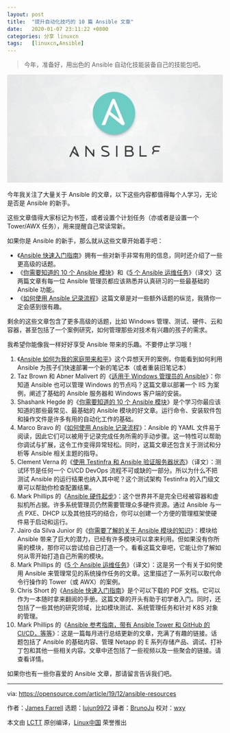 ```yaml
---
layout: post
title:	"提升自动化技巧的 10 篇 Ansible 文章"
date:	2020-01-07 23:11:22 +0800 
categories:	分享 linuxcn 
tags:	[linuxcn,Ansible]
---
```




> 
> 今年，准备好，用出色的 Ansible 自动化技能装备自己的技能包吧。
> 
> 
> 


![](/Asserts/Images/album/202001/07/231057fbtfjwrn29ficxj0.jpg)


今年我关注了大量关于 Ansible 的文章，以下这些内容都值得每个人学习，无论是否是 Ansible 的新手。


这些文章值得大家标记为书签，或者设置个计划任务（亦或者是设置一个 Tower/AWX 任务），用来提醒自己常读常新。


如果你是 Ansible 的新手，那么就从这些文章开始着手吧：


* 《[Ansible 快速入门指南](https://opensource.com/article/19/2/quickstart-guide-ansible)》拥有一些对新手非常有用的信息，同时还介绍了一些更高级的话题。
* 《[你需要知道的 10 个 Ansible 模块](https://opensource.com/article/19/9/must-know-ansible-modules)》和《[5 个 Ansible 运维任务](/article-11312-1.html)》（译文）这两篇文章有每一位 Ansible 管理员都应该熟悉并认真研习的一些最基础的 Ansible 功能。
* 《[如何使用 Ansible 记录流程](https://opensource.com/article/19/4/ansible-procedures)》这篇文章是对一些额外话题的纵览，我猜你一定会感到很有趣。


剩余的这些文章包含了更多高级的话题，比如 Windows 管理、测试、硬件、云和容器，甚至包括了一个案例研究，如何管理那些对技术有兴趣的孩子的需求。


我希望你能像我一样好好享受 Ansible 带来的乐趣。不要停止学习哦！


1. 《[Ansible 如何为我的家庭带来和平](https://opensource.com/article/19/9/ansible-documentation-kids-laptops)》这个异想天开的案例，你能看到如何利用 Ansible 为孩子们快速部署一个新的笔记本（或者重装旧笔记本）
2. Taz Brown 和 Abner Malivert 的《[适用于 Windows 管理员的 Ansible](https://opensource.com/article/19/2/ansible-windows-admin)》：你知道 Ansible 也可以管理 Windows 的节点吗？这篇文章以部署一个 IIS 为案例，阐述了基础的 Ansible 服务器和 Windows 客户端的安装。
3. Shashank Hegde 的《[你需要知道的 10 个 Ansible 模块](https://opensource.com/article/19/9/must-know-ansible-modules)》是个学习你最应该知道的那些最常见、最基础的 Ansible 模块的好文章。运行命令、安装软件包和操作文件是许多有用的自动化工作的基础。
4. Marco Bravo 的《[如何使用 Ansible 记录流程](https://opensource.com/article/19/4/ansible-procedures)》：Ansible 的 YAML 文件易于阅读，因此它们可以被用于记录完成任务所需的手动步骤。这一特性可以帮助你调试与扩展，这令工作变得异常轻松。同时，这篇文章还包含关于测试和分析等 Ansible 相关主题的指导。
5. Clement Verna 的《[使用 Testinfra 和 Ansible 验证服务器状态](/article-10943-1.html)》（译文）：测试环节是任何一个 CI/CD DevOps 流程不可或缺的一部分。所以为什么不把测试 Ansible 的运行结果也纳入其中呢？这个测试架构 Testinfra 的入门级文章可以帮助你检查配置结果。
6. Mark Phillips 的《[Ansible 硬件起步](https://opensource.com/article/19/5/hardware-bootstrapping-ansible)》：这个世界并不是完全已经被容器和虚拟机所占据。许多系统管理员仍然需要管理众多硬件资源。通过 Ansible 与一点 PXE、DHCP 以及其他技巧的结合，你可以创建一个方便的管理框架使硬件易于启动和运行。
7. Jairo da Silva Junior 的《[你需要了解的关于 Ansible 模块的知识](https://opensource.com/article/19/3/developing-ansible-modules)》：模块给 Ansible 带来了巨大的潜力，已经有许多模块可以拿来利用。但如果没有你所需的模块，那你可以尝试给自己打造一个。看看这篇文章吧，它能让你了解如何从零开始打造自己所需的模块。
8. Mark Phillips 的《[5 个 Ansible 运维任务](/article-11312-1.html)》（译文）：这是另一个有关于如何使用 Ansible 来管理常见的系统操作任务的文章。这里描述了一系列可以取代命令行操作的 Tower（或 AWX）的案例。
9. Chris Short 的《[Ansible 快速入门指南](https://opensource.com/article/19/2/quickstart-guide-ansible)》是个可以下载的 PDF 文档。它可以作为一本随时拿来翻阅的手册。这篇文章的开头有助于初学者入门。同时，还包括了一些其他的研究领域，比如模块测试、系统管理任务和针对 K8S 对象的管理。
10. Mark Phillips 的《[Ansible 参考指南，带有 Ansible Tower 和 GitHub 的 CI/CD，等等](https://opensource.com/article/19/7/ansible-news-edition-one)》：这是一篇每月进行总结更新的文章，充满了有趣的链接。话题包括了 Ansible 的基础内容、管理 Netapp 的 E 系列存储产品、调试、打补丁包和其他一些相关内容。文章中还包括了一些视频以及一些聚会的链接。请查看详情。


如果你也有一些你喜爱的 Ansible 文章，那请留言告诉我们吧。




---


via: <https://opensource.com/article/19/12/ansible-resources>


作者：[James Farrell](https://opensource.com/users/jamesf) 选题：[lujun9972](https://github.com/lujun9972) 译者：[BrunoJu](https://github.com/BrunoJu) 校对：[wxy](https://github.com/wxy)


本文由 [LCTT](https://github.com/LCTT/TranslateProject) 原创编译，[Linux中国](https://linux.cn/) 荣誉推出
